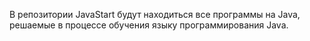 В репозитории JavaStart будут находиться все программы на Java, решаемые в процессе обучения языку программирования Java.
